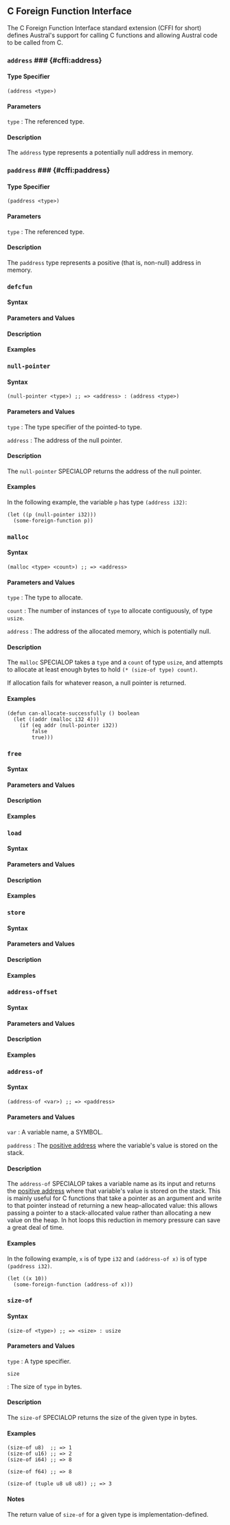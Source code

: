 ## C Foreign Function Interface

The C Foreign Function Interface standard extension (CFFI for short) defines
Austral's support for calling C functions and allowing Austral code to be called
from C.

### `address` ### {#cffi:address}

#### Type Specifier

```
(address <type>)
```

#### Parameters

`type`
:   The referenced type.

#### Description

The `address` type represents a potentially null address in memory.

### `paddress` ### {#cffi:paddress}

#### Type Specifier

```
(paddress <type>)
```

#### Parameters

`type`
:   The referenced type.

#### Description

The `paddress` type represents a positive (that is, non-null) address in memory.

### `defcfun`

#### Syntax

#### Parameters and Values

#### Description

#### Examples

### `null-pointer`

#### Syntax

```
(null-pointer <type>) ;; => <address> : (address <type>)
```

#### Parameters and Values

`type`
:   The type specifier of the pointed-to type.

`address`
:   The address of the null pointer.

#### Description

The `null-pointer` SPECIALOP returns the address of the null pointer.

#### Examples

In the following example, the variable `p` has type `(address i32)`:

```
(let ((p (null-pointer i32)))
  (some-foreign-function p))
```

### `malloc`

#### Syntax

```
(malloc <type> <count>) ;; => <address>
```

#### Parameters and Values

`type`
:   The type to allocate.

`count`
:   The number of instances of `type` to allocate contiguously, of type `usize`.

`address`
:   The address of the allocated memory, which is potentially null.

#### Description

The `malloc` SPECIALOP takes a `type` and a `count` of type `usize`, and
attempts to allocate at least enough bytes to hold `(* (size-of type) count)`.

If allocation fails for whatever reason, a null pointer is returned.

#### Examples

```
(defun can-allocate-successfully () boolean
  (let ((addr (malloc i32 4)))
    (if (eq addr (null-pointer i32))
        false
        true)))
```

### `free`

#### Syntax

#### Parameters and Values

#### Description

#### Examples

### `load`

#### Syntax

#### Parameters and Values

#### Description

#### Examples

### `store`

#### Syntax

#### Parameters and Values

#### Description

#### Examples

### `address-offset`

#### Syntax

#### Parameters and Values

#### Description

#### Examples

### `address-of`

#### Syntax

```
(address-of <var>) ;; => <paddress>
```

#### Parameters and Values

`var`
:   A variable name, a SYMBOL.

`paddress`
:   The [positive address](#cffi:paddress) where the variable's value is stored
    on the stack.

#### Description

The `address-of` SPECIALOP takes a variable name as its input and returns the
[positive address](#cffi:paddress) where that variable's value is stored on the
stack. This is mainly useful for C functions that take a pointer as an argument
and write to that pointer instead of returning a new heap-allocated value: this
allows passing a pointer to a stack-allocated value rather than allocating a new
value on the heap. In hot loops this reduction in memory pressure can save a
great deal of time.

#### Examples

In the following example, `x` is of type `i32` and `(address-of x)` is of type
`(paddress i32)`.

```
(let ((x 10))
  (some-foreign-function (address-of x)))
```

### `size-of`

#### Syntax

```
(size-of <type>) ;; => <size> : usize
```

#### Parameters and Values

`type`
:   A type specifier.

`size`

:   The size of `type` in bytes.

#### Description

The `size-of` SPECIALOP returns the size of the given type in bytes.

#### Examples

```
(size-of u8)  ;; => 1
(size-of u16) ;; => 2
(size-of i64) ;; => 8

(size-of f64) ;; => 8

(size-of (tuple u8 u8 u8)) ;; => 3
```

#### Notes

The return value of `size-of` for a given type is implementation-defined.
